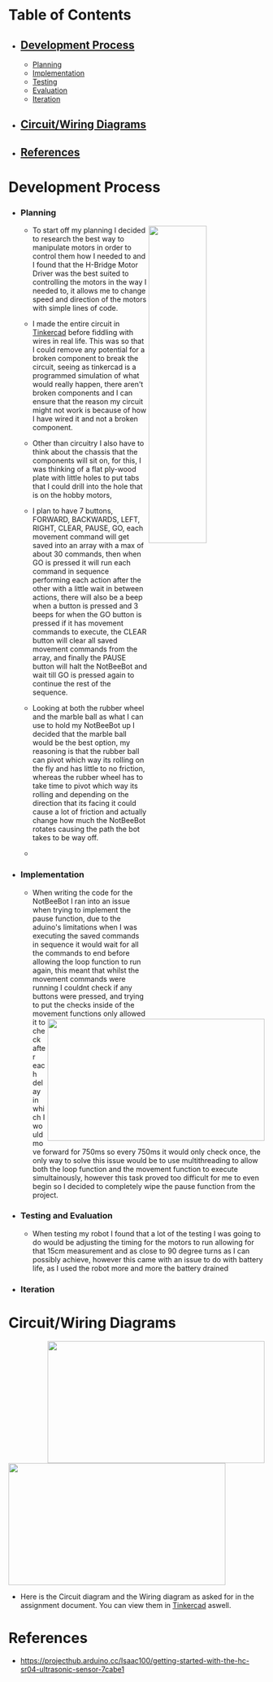 <a name="Table-of-Contents"></a>
# Table of Contents
   * ## [Development Process](#Development-Process-1)
        * [Planning](#Planning)
        * [Implementation](#Implementation)
        * [Testing](#Testing)
        * [Evaluation](#Evaluation)
        * [Iteration](#Iteration)
   * ## [Circuit/Wiring Diagrams](#Circuit/Wiring-Diagrams-1)
   * ## [References](#References-1)

<a name="Development-Process"></a>
# Development Process
   * ### Planning
      * <a href="url"><img src="https://github.com/user-attachments/assets/c41ade3a-30f2-4565-9ba1-e61625415ecc" align="right" height=40% width=50% ></a> To start off my planning I decided to research the best way to manipulate motors in order to control them how I needed to and I found that the H-Bridge Motor Driver was the best suited to controlling the motors in the way I needed to, it allows me to change speed and direction of the motors with simple lines of code.
    
      * I made the entire circuit in [Tinkercad](https://www.tinkercad.com/things/fkpYd7mgALy-not-beebot-camerons/editel?returnTo=https%3A%2F%2Fwww.tinkercad.com%2Fdashboard%2Fdesigns%2Fcircuits&sharecode=hNEtSJ4X27Qa3pH9DLSsrnlikMR4CaXaWMVf1GFJPlw) before fiddling with wires in real life. This was so that I could remove any potential for a broken component to break the circuit, seeing as tinkercad is a programmed simulation of what would really happen, there aren't broken components and I can ensure that the reason my circuit might not work is because of how I have wired it and not a broken component.
    
      * Other than circuitry I also have to think about the chassis that the components will sit on, for this, I was thinking of a flat ply-wood plate with little holes to put tabs that I could drill into the hole that is on the hobby motors,
    
      * I plan to have 7 buttons, FORWARD, BACKWARDS, LEFT, RIGHT, CLEAR, PAUSE, GO, each movement command will get saved into an array with a max of about 30 commands, then when GO is pressed it will run each command in sequence performing each action after the other with a little wait in between actions, there will also be a beep when a button is pressed and 3 beeps for when the GO button is pressed if it has movement commands to execute, the CLEAR button will clear all saved movement commands from the array, and finally the PAUSE button will halt the NotBeeBot and wait till GO is pressed again to continue the rest of the sequence.
    
      * Looking at both the rubber wheel and the marble ball as what I can use to hold my NotBeeBot up I decided that the marble ball would be the best option, my reasoning is that the rubber ball can pivot which way its rolling on the fly and has little to no friction, whereas the rubber wheel has to take time to pivot which way its rolling and depending on the direction that its facing it could cause a lot of friction and actually change how much the NotBeeBot rotates causing the path the bot takes to be way off.
    
      * <a href="url"><img src="https://github.com/user-attachments/assets/22073cc8-5af2-40f5-afa6-304a6105c8e5" align="right" height="240" width="427" ></a>
      
    
   * ### Implementation
      * When writing the code for the NotBeeBot I ran into an issue when trying to implement the pause function, due to the aduino's limitations when I was executing the saved commands in sequence it would wait for all the commands to end before allowing the loop function to run again, this meant that whilst the movement commands were running I couldnt check if any buttons were pressed, and trying to put the checks inside of the movement functions only allowed it to check after each delay in which I would move forward for 750ms so every 750ms it would only check once, the only way to solve this issue would be to use multithreading to allow both the loop function and the movement function to execute simultainously, however this task proved too difficult for me to even begin so I decided to completely wipe the pause function from the project.
        
   * ### Testing and Evaluation
      * When testing my robot I found that a lot of the testing I was going to do would be adjusting the timing for the motors to run allowing for that 15cm measurement and as close to 90 degree turns as I can possibly achieve, however this came with an issue to do with battery life, as I used the robot more and more the battery drained 

   * ### Iteration


<a name="Circuit/Wiring-Diagrams"></a>
# Circuit/Wiring Diagrams
   <a href="url"><img src="https://github.com/user-attachments/assets/6852a675-cffc-4f1b-b18f-1a17f53fcc83" align="right" height="240" width="427" ></a>
   <a href="url"><img src="https://github.com/user-attachments/assets/88073326-d4c1-4e19-8b52-755fb7bbe581" align="Center" height="240" width="427" ></a>

   * Here is the Circuit diagram and the Wiring diagram as asked for in the assignment document. You can view them in [Tinkercad](https://www.tinkercad.com/things/fkpYd7mgALy-not-beebot-camerons/editel?returnTo=https%3A%2F%2Fwww.tinkercad.com%2Fdashboard%2Fdesigns%2Fcircuits&sharecode=hNEtSJ4X27Qa3pH9DLSsrnlikMR4CaXaWMVf1GFJPlw) aswell.

# References
   * https://projecthub.arduino.cc/Isaac100/getting-started-with-the-hc-sr04-ultrasonic-sensor-7cabe1



